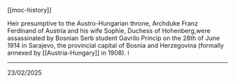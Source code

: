 [[moc-history]]

Heir presumptive to the Austro-Hungarian throne, Archduke Franz Ferdinand of Austria and his wife Sophie, Duchess of Hohenberg,were assassinated by Bosnian Serb student Gavrilo Princip on the 28th of June 1914 in Sarajevo, the provincial capital of Bosnia and Herzegovina (formally annexed by [[Austria-Hungary]] in 1908).
i

---

23/02/2025
